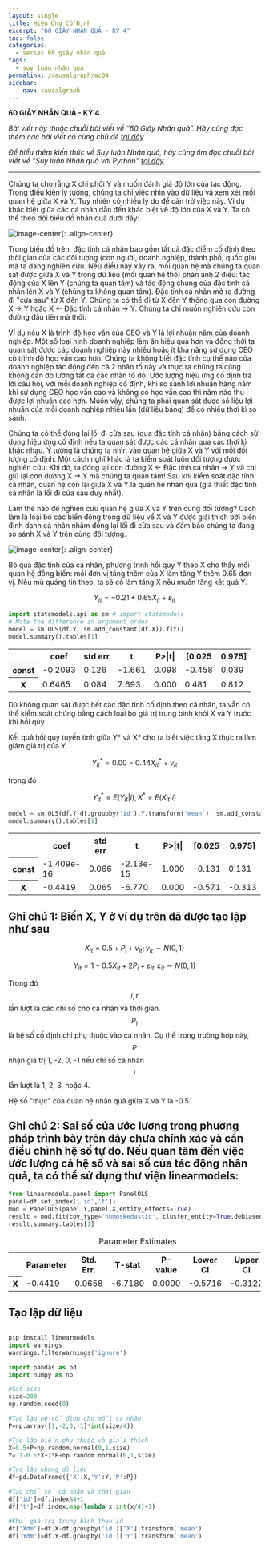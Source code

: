 ```yaml
---
layout: single
title: Hiệu Ứng Cố Định
excerpt: "60 GIÂY NHÂN QUẢ - KỲ 4"
toc: false
categories:
  - series 60 giây nhân quả
tags:
  - suy luận nhân quả
permalink: /causalgraph/ac04
sidebar:
    nav: causalgraph
---
```


**60 GIÂY NHÂN QUẢ - KỲ 4**

*Bài viết này thuộc chuỗi bài viết về “60 Giây Nhân quả”. Hãy cùng đọc thêm các bài viết có cùng chủ đề [tại đây](http://kinhtehocvohai.com/causalgraph/)*

*Để hiểu thêm kiến thức về Suy luận Nhân quả, hãy cùng tìm đọc chuỗi bài viết về “Suy luận Nhân quả với Python” [tại đây](http://kinhtehocvohai.com/pythoncausal/)*


-------

Chúng ta cho rằng X chi phối Y và muốn đánh giá độ lớn của tác động. Trong điều kiện lý tưởng, chúng ta chỉ việc nhìn vào dữ liệu và xem xét mối quan hệ giữa X và Y. Tuy nhiên có nhiều lý do để cản trở việc này. Ví dụ khác biệt giữa các cá nhân dẫn đến khác biệt về độ lớn của X và Y. Ta có thể theo dõi biểu đồ nhân quả dưới đây:


![image-center](/assets/images/animatedcausality/ac04/output_8_0.svg){: .align-center}



Trong biểu đồ trên, đặc tính cá nhân bao gồm tất cả đặc điểm cố định theo thời gian của các đối tượng (con người, doanh nghiệp, thành phố, quốc gia) mà ta đang nghiên cứu. Nếu điều này xảy ra, mối quan hệ mà chúng ta quan sát được giữa X và Y trong dữ liệu (mối quan hệ thô) phản ánh 2 điều: tác động của X lên Y (chúng ta quan tâm) và tác động chung của đặc tính cá nhân lên X và Y (chúng ta không quan tâm). Đặc tính cá nhân mở ra đường đi "cửa sau" từ X đến Y. Chúng ta có thể đi từ X đến Y thông qua con đường  X → Y hoăc X ← Đặc tính cá nhân → Y. Chúng ta chỉ muốn nghiên cứu con đường đầu tiên mà thôi.

Ví dụ nếu X là trình độ học vấn của CEO và Y là lợi nhuận năm của doanh nghiệp. Một số loại hình doanh nghiệp làm ăn hiệu quả hơn và đồng thời ta quan sát được các doanh nghiệp này nhiều hoặc ít khả năng sử dụng CEO có trình độ học vấn cao hơn. Chúng ta không biết đặc tính cụ thể nào của doanh nghiệp tác động đến cả 2 nhân tố này và thực ra chúng ta cũng không cần đo lường tất cả các nhân tố đó. Ước lượng hiệu ứng cố định trả lời câu hỏi, với mỗi doanh nghiệp cố định, khi so sánh lợi nhuận hàng năm khi sử dụng CEO học vấn cao và không có học vấn cao thì năm nào thu được lợi nhuận cao hơn. Muốn vậy, chúng ta phải quan sát được số liệu lợi nhuận của mỗi doanh nghiệp nhiều lần (dữ liệu bảng) để có nhiều thời kì so sánh.

Chúng ta có thể đóng lại lối đi cửa sau (qua đặc tính cá nhân) bằng cách sử dụng hiệu ứng cố định nếu ta quan sát được các cá nhân qua các thời kì khác nhau. Ý tưởng là chúng ta nhìn vào quan hệ giữa X và Y với mỗi đối tượng cố định. Một cách nghĩ khác là ta kiểm soát luôn đối tượng được nghiên cứu. Khi đó, ta đóng lại con đường X ← Đặc tính cá nhân → Y và chỉ giữ lại con đường X → Y mà chúng ta quan tâm! Sau khi kiểm soát đặc tính cá nhân, quan hệ còn lại giữa X và Y là quan hệ nhân quả (giả thiết đặc tính cá nhân là lối đi cửa sau duy nhất).

Làm thế nào để nghiên cứu quan hệ giữa X và Y trên cùng đối tượng? Cách làm là loại bỏ các biến động trong dữ liệu về X và Y được giải thích bởi biến định danh cá nhân nhằm đóng lại lối đi cửa sau và đảm bảo chúng ta đang so sánh X và Y trên cùng đối tượng.

![image-center](/assets/images/animatedcausality/ac04/IV.gif){: .align-center}

Bỏ qua đặc tính của cá nhân, phương trình hồi quy Y theo X cho thấy mối quan hệ đồng biến: mỗi đơn vị tăng thêm của X làm tăng Y thêm 0.65 đơn vị. Nếu mù quáng tin theo, ta sẽ cố làm tăng X nếu muốn tăng kết quả Y.

$$Y_{it} =-0.21+0.65X_{it}+\varepsilon_{it}$$


```python
import statsmodels.api as sm # import statsmodels 
# Note the difference in argument order
model = sm.OLS(df.Y, sm.add_constant(df.X)).fit()
model.summary().tables[1]
```




<table class="simpletable">
<tr>
    <td></td>       <th>coef</th>     <th>std err</th>      <th>t</th>      <th>P>|t|</th>  <th>[0.025</th>    <th>0.975]</th>  
</tr>
<tr>
  <th>const</th> <td>   -0.2093</td> <td>    0.126</td> <td>   -1.661</td> <td> 0.098</td> <td>   -0.458</td> <td>    0.039</td>
</tr>
<tr>
  <th>X</th>     <td>    0.6465</td> <td>    0.084</td> <td>    7.693</td> <td> 0.000</td> <td>    0.481</td> <td>    0.812</td>
</tr>
</table>



Dù không quan sát được hết các đặc tính cố định theo cá nhân, ta vẫn có thể kiểm soát chúng bằng cách loại bỏ giá trị trung bình khỏi X và Y trước khi hồi quy.

Kết quả hồi quy tuyến tính giữa Y* và X* cho ta biết việc tăng X thực ra làm giảm giá trị của Y

$$Y^*_{it}=0.00-0.44X^*_{it}+\nu_{it}$$

trong đó  

$$Y^*_{it}=E(Y_{it}|i), X^*=E(X_{it}|i)$$


```python
model = sm.OLS(df.Y-df.groupby('id').Y.transform('mean'), sm.add_constant(df.X-df.groupby('id').X.transform('mean'))).fit()
model.summary().tables[1]
```




<table class="simpletable">
<tr>
    <td></td>       <th>coef</th>     <th>std err</th>      <th>t</th>      <th>P>|t|</th>  <th>[0.025</th>    <th>0.975]</th>  
</tr>
<tr>
  <th>const</th> <td>-1.409e-16</td> <td>    0.066</td> <td>-2.13e-15</td> <td> 1.000</td> <td>   -0.131</td> <td>    0.131</td>
</tr>
<tr>
  <th>X</th>     <td>   -0.4419</td> <td>    0.065</td> <td>   -6.770</td> <td> 0.000</td> <td>   -0.571</td> <td>   -0.313</td>
</tr>
</table>



## Ghi chú 1: Biến X, Y ở ví dụ trên đã được tạo lập như sau 

$$X_{it}= 0.5+ P_{i}+ \nu_{it};  \nu_{it} \sim N(0,1)$$

$$Y_{it}= 1 -0.5X_{it}+2P_i+ \varepsilon_{it}; \varepsilon_{it} \sim N(0,1)$$

Trong đó $$i,t$$ lần lượt là các chỉ số cho cá nhân và thời gian. $$P_i$$ là hệ số cố định chỉ phụ thuộc vào cá nhân. Cụ thể trong trường hợp này, $$P$$ nhận giá trị 1, -2, 0, -1 nếu chỉ số cá nhân $$i$$ lần lượt là 1, 2, 3, hoặc 4.


Hệ số "thực" của quan hệ nhân quả giữa X và Y là -0.5.

## Ghi chú 2: Sai số của ước lượng trong phương pháp trình bày trên đây chưa chính xác và cần điều chỉnh hệ số tự do. Nếu quan tâm đến việc ước lượng cả hệ số và sai số của tác động nhân quả, ta có thể sử dụng thư viện linearmodels:


```python
from linearmodels.panel import PanelOLS
panel=df.set_index(['id','t'])
mod = PanelOLS(panel.Y,panel.X,entity_effects=True)
result = mod.fit(cov_type='homoskedastic', cluster_entity=True,debiased=True)
result.summary.tables[1]
```




<table class="simpletable">
<caption>Parameter Estimates</caption>
<tr>
  <td></td>  <th>Parameter</th> <th>Std. Err.</th> <th>T-stat</th>  <th>P-value</th> <th>Lower CI</th> <th>Upper CI</th>
</tr>
<tr>
  <th>X</th>  <td>-0.4419</td>   <td>0.0658</td>   <td>-6.7180</td> <td>0.0000</td>   <td>-0.5716</td>  <td>-0.3122</td>
</tr>
</table>



## Tạo lập dữ liệu


```python

pip install linearmodels
import warnings
warnings.filterwarnings('ignore')

import pandas as pd
import numpy as np

#Set size
size=200
np.random.seed(0)

#Tạo lập hệ cố định cho mỗi cá nhân
P=np.array([1,-2,0,-1]*int(size/4))

#Tạo lập biến phụ thuộc và giải thích
X=0.5+P+np.random.normal(0,1,size)
Y= 1-0.5*X+2*P+np.random.normal(0,1,size)

#Tạo lập khung dữ liệu
df=pd.DataFrame({'X':X,'Y':Y,'P':P})

#Tạo chỉ số cá nhân và thời gian
df['id']=df.index%4+1
df['t']=df.index.map(lambda x:int(x/4)+1)

#Khử giá trị trung bình theo id
df['Xdm']=df.X-df.groupby('id')['X'].transform('mean')
df['Ydm']=df.Y-df.groupby('id')['Y'].transform('mean')


```

